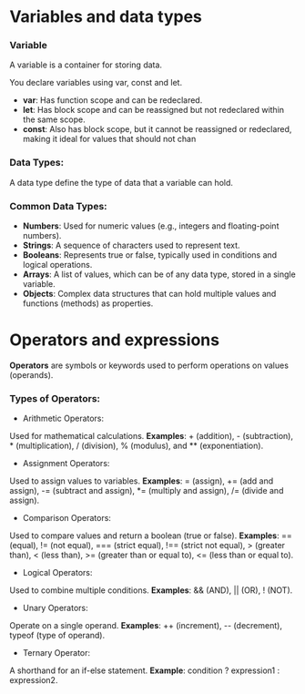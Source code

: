 
# Variables and data types
### Variable 
A variable is a container for storing data.

You declare variables using  var, const and let.

+ **var**: Has function scope and can be redeclared.
+ **let**: Has block scope and can be reassigned but not redeclared within the same scope.
+ **const**: Also has block scope, but it cannot be reassigned or redeclared, making it ideal for values that should not chan
###  Data Types:
   A data type define the type of data that a variable can hold.
### Common Data Types:
+ **Numbers**: Used for numeric values (e.g., integers and floating-point numbers).
+ **Strings**: A sequence of characters used to represent text.
+ **Booleans**: Represents true or false, typically used in conditions and logical operations.
+ **Arrays**: A list of values, which can be of any data type, stored in a single variable.
+ **Objects**: Complex data structures that can hold multiple values and functions (methods) as properties.

# Operators and expressions

**Operators** are symbols or keywords used to perform operations on values (operands). 

### Types of Operators:
+ Arithmetic Operators:

Used for mathematical calculations.
**Examples**: + (addition), - (subtraction), * (multiplication), / (division), % (modulus), and ** (exponentiation).

+ Assignment Operators:

Used to assign values to variables.
**Examples**: = (assign), += (add and assign), -= (subtract and assign), *= (multiply and assign), /= (divide and assign).

+ Comparison Operators:

Used to compare values and return a boolean (true or false).
**Examples**: == (equal), != (not equal), === (strict equal), !== (strict not equal), > (greater than), < (less than), >= (greater than or equal to), <= (less than or equal to).

+ Logical Operators:

Used to combine multiple conditions.
**Examples**: && (AND), || (OR), ! (NOT).

+ Unary Operators:

Operate on a single operand.
**Examples**: ++ (increment), -- (decrement), typeof (type of operand).

+ Ternary Operator:

A shorthand for an if-else statement.
**Example**: condition ? expression1 : expression2.


